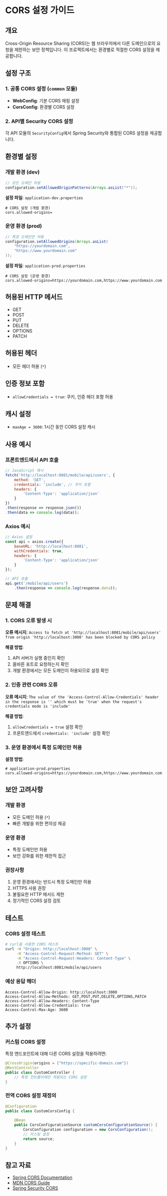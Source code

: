# CORS 설정 가이드

## 개요

Cross-Origin Resource Sharing (CORS)는 웹 브라우저에서 다른 도메인으로의 요청을 제한하는 보안 정책입니다. 이 프로젝트에서는 환경별로 적절한 CORS 설정을 제공합니다.

## 설정 구조

### 1. 공통 CORS 설정 (`common` 모듈)

- **WebConfig**: 기본 CORS 매핑 설정
- **CorsConfig**: 환경별 CORS 설정

### 2. API별 Security CORS 설정

각 API 모듈의 `SecurityConfig`에서 Spring Security와 통합된 CORS 설정을 제공합니다.

## 환경별 설정

### 개발 환경 (dev)

```java
// 모든 도메인 허용
configuration.setAllowedOriginPatterns(Arrays.asList("*"));
```

**설정 파일**: `application-dev.properties`
```properties
# CORS 설정 (개발 환경)
cors.allowed-origins=
```

### 운영 환경 (prod)

```java
// 특정 도메인만 허용
configuration.setAllowedOrigins(Arrays.asList(
    "https://yourdomain.com",
    "https://www.yourdomain.com"
));
```

**설정 파일**: `application-prod.properties`
```properties
# CORS 설정 (운영 환경)
cors.allowed-origins=https://yourdomain.com,https://www.yourdomain.com
```

## 허용된 HTTP 메서드

- GET
- POST
- PUT
- DELETE
- OPTIONS
- PATCH

## 허용된 헤더

- 모든 헤더 허용 (`*`)

## 인증 정보 포함

- `allowCredentials = true`: 쿠키, 인증 헤더 포함 허용

## 캐시 설정

- `maxAge = 3600`: 1시간 동안 CORS 설정 캐시

## 사용 예시

### 프론트엔드에서 API 호출

```javascript
// JavaScript 예시
fetch('http://localhost:8081/mobile/api/users', {
    method: 'GET',
    credentials: 'include', // 쿠키 포함
    headers: {
        'Content-Type': 'application/json'
    }
})
.then(response => response.json())
.then(data => console.log(data));
```

### Axios 예시

```javascript
// Axios 설정
const api = axios.create({
    baseURL: 'http://localhost:8081',
    withCredentials: true,
    headers: {
        'Content-Type': 'application/json'
    }
});

// API 호출
api.get('/mobile/api/users')
    .then(response => console.log(response.data));
```

## 문제 해결

### 1. CORS 오류 발생 시

**오류 메시지**: `Access to fetch at 'http://localhost:8081/mobile/api/users' from origin 'http://localhost:3000' has been blocked by CORS policy`

**해결 방법**:
1. API 서버가 실행 중인지 확인
2. 올바른 포트로 요청하는지 확인
3. 개발 환경에서는 모든 도메인이 허용되므로 설정 확인

### 2. 인증 관련 CORS 오류

**오류 메시지**: `The value of the 'Access-Control-Allow-Credentials' header in the response is '' which must be 'true' when the request's credentials mode is 'include'`

**해결 방법**:
1. `allowCredentials = true` 설정 확인
2. 프론트엔드에서 `credentials: 'include'` 설정 확인

### 3. 운영 환경에서 특정 도메인만 허용

**설정 방법**:
```properties
# application-prod.properties
cors.allowed-origins=https://yourdomain.com,https://www.yourdomain.com
```

## 보안 고려사항

### 개발 환경
- 모든 도메인 허용 (`*`)
- 빠른 개발을 위한 편의성 제공

### 운영 환경
- 특정 도메인만 허용
- 보안 강화를 위한 제한적 접근

### 권장사항
1. 운영 환경에서는 반드시 특정 도메인만 허용
2. HTTPS 사용 권장
3. 불필요한 HTTP 메서드 제한
4. 정기적인 CORS 설정 검토

## 테스트

### CORS 설정 테스트

```bash
# curl을 사용한 CORS 테스트
curl -H "Origin: http://localhost:3000" \
     -H "Access-Control-Request-Method: GET" \
     -H "Access-Control-Request-Headers: Content-Type" \
     -X OPTIONS \
     http://localhost:8081/mobile/api/users
```

### 예상 응답 헤더

```
Access-Control-Allow-Origin: http://localhost:3000
Access-Control-Allow-Methods: GET,POST,PUT,DELETE,OPTIONS,PATCH
Access-Control-Allow-Headers: Content-Type
Access-Control-Allow-Credentials: true
Access-Control-Max-Age: 3600
```

## 추가 설정

### 커스텀 CORS 설정

특정 엔드포인트에 대해 다른 CORS 설정을 적용하려면:

```java
@CrossOrigin(origins = {"https://specific-domain.com"})
@RestController
public class CustomController {
    // 특정 컨트롤러에만 적용되는 CORS 설정
}
```

### 전역 CORS 설정 재정의

```java
@Configuration
public class CustomCorsConfig {
    
    @Bean
    public CorsConfigurationSource customCorsConfigurationSource() {
        CorsConfiguration configuration = new CorsConfiguration();
        // 커스텀 설정
        return source;
    }
}
```

## 참고 자료

- [Spring CORS Documentation](https://docs.spring.io/spring-framework/docs/current/reference/html/web.html#mvc-cors)
- [MDN CORS Guide](https://developer.mozilla.org/en-US/docs/Web/HTTP/CORS)
- [Spring Security CORS](https://docs.spring.io/spring-security/site/docs/current/reference/html5/#cors)

